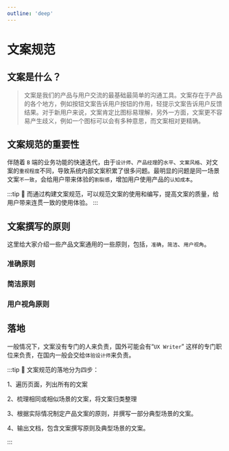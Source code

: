 ```yaml
---
outline: 'deep'
---
```


# 文案规范

## 文案是什么？

> 文案是我们的产品与用户交流的最基础最简单的沟通工具。文案存在于产品的各个地方，例如按钮文案告诉用户按钮的作用，轻提示文案告诉用户反馈结果。对于新用户来说，文案肯定比图标易理解，另外一方面，文案更不容易产生歧义，例如一个图标可以会有多种意思，而文案相对更精确。

## 文案规范的重要性

伴随着 `B` 端的业务功能的快速迭代，由于`设计师`、`产品经理`的`水平`、`文案风格`、对文案的`重视程度`不同，导致系统内部文案积累了很多问题。最明显的问题是同一场景文案`不一致`，会给用户带来体验的`割裂感`，增加用户使用产品的`认知成本`。

:::tip :eyes:
而通过构建文案规范，可以规范文案的使用和编写，提高文案的质量，给用户带来连贯一致的使用体验。
:::

<ElImg src="ui/24.png"/>

## 文案撰写的原则

这里给大家介绍一些产品文案通用的一些原则，包括，`准确`，`简洁`、`用户视角`。

<ElImg src="ui/25.png"/>

### 准确原则

<ElImg src="ui/26.png"/>

### 简洁原则

<ElImg src="ui/27.png"/>

### 用户视角原则

<ElImg src="ui/28.png"/>

## 落地

一般情况下，文案没有专门的人来负责，国外可能会有“`UX Writer`” 这样的专门职位来负责，在国内一般会交给`体验设计师`来负责。

:::tip :eyes: 文案规范的落地分为四步：

1、遍历页面，列出所有的文案

2、梳理相同或相似场景的文案，将文案归类整理

3、根据实际情况制定产品文案的原则，并撰写一部分典型场景的文案。

4、输出文档，包含文案撰写原则及典型场景的文案。

:::
